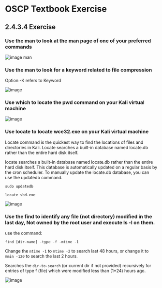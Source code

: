 # OSCP Textbook Exercise 

## 2.4.3.4 Exercise 

### Use the man to look at the man page of one of your preferred commands 

![image](https://user-images.githubusercontent.com/79100627/174873008-f4c53fa6-d8b1-47c6-a09f-84a358af3ad6.png)
man 

### Use the man to look for a keyword related to file compression 

Option -K refers to Keyword

![image](https://user-images.githubusercontent.com/79100627/174873416-a64575f9-828f-4268-b258-809014d9528d.png)

### Use which to locate the pwd command on your Kali virtual machine 

![image](https://user-images.githubusercontent.com/79100627/174873885-ee4612ff-a104-41d9-9d85-8a8a68d13e65.png)

### Use locate to locate wce32.exe on your Kali virtual machine

Locate command is the quickest way to find the locations of files and directories in Kali. Locate searches a built-in database named locate.db rather than the entire hard disk itself. 

locate searches a built-in database named locate.db rather than the entire hard disk itself. This database is automatically updated on a regular basis by the cron scheduler. To manually update the locate.db database, you can use the updatedb command.

```
sudo updatedb

locate sbd.exe
```

![image](https://user-images.githubusercontent.com/79100627/174874442-832d9954-4aac-47b4-88aa-cf9c4d9bb0fb.png)


### Use the find to identify any file (not directory) modified in the last day, Not owned by the root user and execute ls -l on them.

use the command:

```
find [dir-name] -type -f -mtime -1 
```

Change the ```mtime -1``` to ```mtime -2``` to search last 48 hours, or change it to ```mmin -120``` to search the last 2 hours.

Searches the ```dir-to-search``` (or current dir if not provided) recursively for entries of type f (file) which were modified less than (1*24) hours ago.

![image](https://user-images.githubusercontent.com/79100627/174876981-ec5c6018-e2e5-4f36-a60f-189aece9e32f.png)



